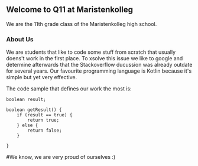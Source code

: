 ## Welcome to Q11 at Maristenkolleg

We are the 11th grade class of the Maristenkolleg high school. 

### About Us

We are students that like to code some stuff from scratch that usually doens't work in the first place.
To xsolve this issue we like to google and determine afterwards that the Stackoverflow ducussion was already outdate for several years.
Our favourite programming language is Kotlin because it's simple but yet very effective.

The code sample that defines our work the most is:
```
boolean result;

boolean getResult() {
    if (result == true) {
        return true;
    } else {
        return false;
    }
   
}
```

#We know, we are very proud of ourselves :)
    
